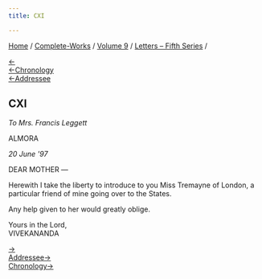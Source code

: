 ```yaml
---
title: CXI

---
```

<div>

[Home](../../../index.htm) / [Complete-Works](../../complete_works.htm)
/ [Volume 9](../volume_9_contents.htm) / [Letters – Fifth
Series](letters_fifth_series_contents.htm) /

[←](110_badri_sah.htm)  
[←Chronology](110_badri_sah.htm)  
[←Addressee](../../volume_6/epistles_second_series/081_mother.htm)

## CXI

*To Mrs. Francis Leggett*

ALMORA

*20 June '97*

DEAR MOTHER —

Herewith I take the liberty to introduce to you Miss Tremayne of London,
a particular friend of mine going over to the States.

Any help given to her would greatly oblige.

Yours in the Lord,  
VIVEKANANDA

[→](112_mrs_bull.htm)  
[Addressee→](../../volume_5/epistles_first_series/079_mother.htm)  
[Chronology→](112_mrs_bull.htm)

</div>
